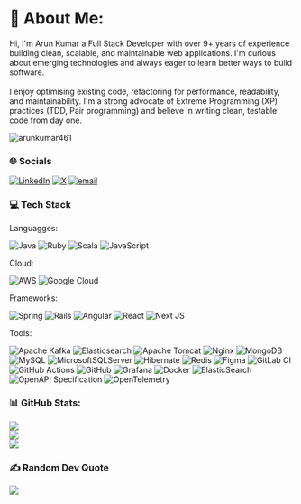 # 💫 About Me:
Hi, I'm Arun Kumar a Full Stack Developer with over 9+ years of experience building clean, scalable, and maintainable web applications. I'm curious about emerging technologies and always eager to learn better ways to build software.<br><br>I enjoy optimising existing code, refactoring for performance, readability, and maintainability. I'm a strong advocate of Extreme Programming (XP) practices (TDD, Pair programming) and believe in writing clean, testable code from day one.<br>

<p align="left"> <img
        src="https://komarev.com/ghpvc/?username=arunkumar461&label=Profile%20views&color=0e75b6&style=flat"
        alt="arunkumar461" /> </p>


### 🌐 Socials
[![LinkedIn](https://img.shields.io/badge/LinkedIn-%230077B5.svg?logo=linkedin&logoColor=white)](https://linkedin.com/in/arunkumar1162) [![X](https://img.shields.io/badge/X-black.svg?logo=X&logoColor=white)](https://x.com/arun1162) [![email](https://img.shields.io/badge/Email-D14836?logo=gmail&logoColor=white)](mailto:arunkumar.madesh@yahoo.com) 

### 💻 Tech Stack
Languagges:

![Java](https://img.shields.io/badge/java-%23ED8B00.svg?style=flat&logo=openjdk&logoColor=white) ![Ruby](https://img.shields.io/badge/ruby-%23CC342D.svg?style=flat&logo=ruby&logoColor=white) ![Scala](https://img.shields.io/badge/scala-%23DC322F.svg?style=flat&logo=scala&logoColor=white) ![JavaScript](https://img.shields.io/badge/javascript-%23323330.svg?style=flat&logo=javascript&logoColor=%23F7DF1E)

Cloud:

 ![AWS](https://img.shields.io/badge/AWS-%23FF9900.svg?style=flat&logo=amazon-aws&logoColor=white) ![Google Cloud](https://img.shields.io/badge/GoogleCloud-%234285F4.svg?style=flat&logo=google-cloud&logoColor=white)
 
 Frameworks:

 ![Spring](https://img.shields.io/badge/spring-%236DB33F.svg?style=flat&logo=spring&logoColor=white) ![Rails](https://img.shields.io/badge/rails-%23CC0000.svg?style=flat&logo=ruby-on-rails&logoColor=white) ![Angular](https://img.shields.io/badge/angular-%23DD0031.svg?style=flat&logo=angular&logoColor=white) ![React](https://img.shields.io/badge/react-%2320232a.svg?style=flat&logo=react&logoColor=%2361DAFB)
 ![Next JS](https://img.shields.io/badge/Next-black?style=flat&logo=next.js&logoColor=white)

Tools:

 ![Apache Kafka](https://img.shields.io/badge/Apache%20Kafka-000?style=flat&logo=apachekafka)     ![Elasticsearch](https://img.shields.io/badge/elasticsearch-%230377CC.svg?style=flat&logo=elasticsearch&logoColor=white) ![Apache Tomcat](https://img.shields.io/badge/apache%20tomcat-%23F8DC75.svg?style=flat&logo=apache-tomcat&logoColor=black) ![Nginx](https://img.shields.io/badge/nginx-%23009639.svg?style=flat&logo=nginx&logoColor=white) ![MongoDB](https://img.shields.io/badge/MongoDB-%234ea94b.svg?style=flat&logo=mongodb&logoColor=white) ![MySQL](https://img.shields.io/badge/mysql-4479A1.svg?style=flat&logo=mysql&logoColor=white) ![MicrosoftSQLServer](https://img.shields.io/badge/Microsoft%20SQL%20Server-CC2927?style=flat&logo=microsoft%20sql%20server&logoColor=white) ![Hibernate](https://img.shields.io/badge/Hibernate-59666C?style=flat&logo=Hibernate&logoColor=white) ![Redis](https://img.shields.io/badge/redis-%23DD0031.svg?style=flat&logo=redis&logoColor=white) ![Figma](https://img.shields.io/badge/figma-%23F24E1E.svg?style=flat&logo=figma&logoColor=white) ![GitLab CI](https://img.shields.io/badge/gitlab%20CI-%23181717.svg?style=flat&logo=gitlab&logoColor=white) ![GitHub Actions](https://img.shields.io/badge/github%20actions-%232671E5.svg?style=flat&logo=githubactions&logoColor=white) ![GitHub](https://img.shields.io/badge/github-%23121011.svg?style=flat&logo=github&logoColor=white) ![Grafana](https://img.shields.io/badge/grafana-%23F46800.svg?style=flat&logo=grafana&logoColor=white) ![Docker](https://img.shields.io/badge/docker-%230db7ed.svg?style=flat&logo=docker&logoColor=white) ![ElasticSearch](https://img.shields.io/badge/-ElasticSearch-005571?style=flat&logo=elasticsearch) ![OpenAPI Specification](https://img.shields.io/badge/openapiinitiative-%23000000.svg?style=flat&logo=openapiinitiative&logoColor=white) ![OpenTelemetry](https://img.shields.io/badge/OpenTelemetry-FFFFFF?&style=flat&logo=opentelemetry&logoColor=black)
### 📊 GitHub Stats:
![](https://github-readme-stats.vercel.app/api?username=arunkumar461&theme=dracula&hide_border=true&include_all_commits=false&count_private=false)<br/>
![](https://nirzak-streak-stats.vercel.app/?user=arunkumar461&theme=dracula&hide_border=true)<br/>
![](https://github-readme-stats.vercel.app/api/top-langs/?username=arunkumar461&theme=dracula&hide_border=true&include_all_commits=false&count_private=false&layout=compact)

### ✍️ Random Dev Quote
![](https://quotes-github-readme.vercel.app/api?type=horizontal&theme=radical)
